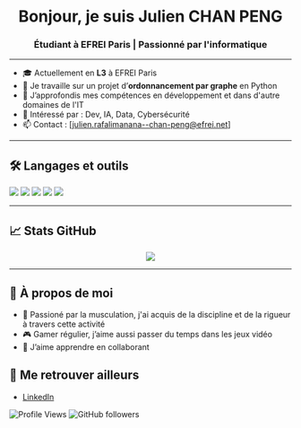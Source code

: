 <h1 align="center">Bonjour, je suis Julien CHAN PENG</h1>
<h3 align="center">Étudiant à EFREI Paris | Passionné par l'informatique </h3>

---

- 🎓 Actuellement en **L3** à EFREI Paris  
- 🔭 Je travaille sur un projet d’**ordonnancement par graphe** en Python  
- 🌱 J’approfondis mes compétences en développement et dans d'autre domaines de l'IT
- 🧠 Intéressé par : Dev, IA, Data, Cybersécurité 
- 📫 Contact : [julien.rafalimanana--chan-peng@efrei.net]

---

## 🛠️ Langages et outils

<p align="left">
  <img src="https://img.shields.io/badge/Python-3776AB?style=for-the-badge&logo=python&logoColor=white"/>
  <img src="https://img.shields.io/badge/C++-00599C?style=for-the-badge&logo=cplusplus&logoColor=white"/>
  <img src="https://img.shields.io/badge/LaTeX-47A141?style=for-the-badge&logo=latex&logoColor=white"/>
  <img src="https://img.shields.io/badge/Git-F05032?style=for-the-badge&logo=git&logoColor=white"/>
  <img src="https://img.shields.io/badge/Linux-FCC624?style=for-the-badge&logo=linux&logoColor=black"/>
</p>

---

## 📈 Stats GitHub

<p align="center">
  <img src="https://github-readme-stats.vercel.app/api?username=Julien-CP&show_icons=true&theme=github_dark&hide=contribs"/>
</p>

---

## 🌟 À propos de moi

- 💪 Passioné par la musculation, j'ai acquis de la discipline et de la rigueur à travers cette activité
- 🎮 Gamer régulier, j’aime aussi passer du temps dans les jeux vidéo
- 🤝 J’aime apprendre en collaborant

## 🔗 Me retrouver ailleurs

- [LinkedIn](https://www.linkedin.com/in/julien-chan-peng-05b804251/)

![Profile Views](https://komarev.com/ghpvc/?username=Julien-CP&color=blue)
![GitHub followers](https://img.shields.io/github/followers/Julien-CP?style=social)



